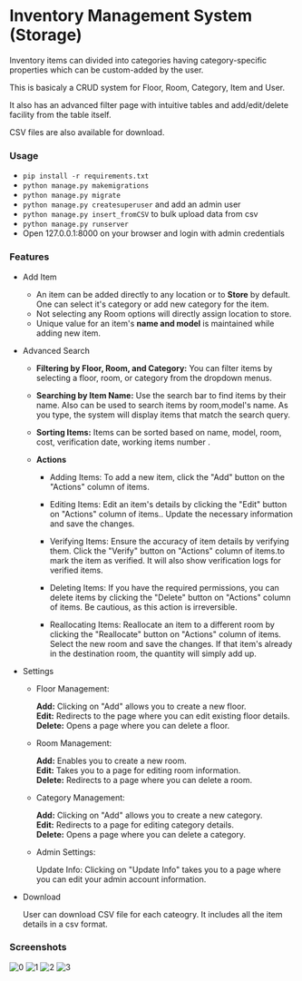 # Inventory Management System (Storage)

Inventory items can divided into categories having category-specific properties which can be custom-added by the user.

This is basicaly a CRUD system for Floor, Room, Category, Item and User.

It also has an advanced filter page with intuitive tables and add/edit/delete facility from the table itself.

CSV files are also available for download.



### Usage

- `pip install -r requirements.txt`
- `python manage.py makemigrations`
- `python manage.py migrate`
- `python manage.py createsuperuser` and add an admin user
- `python manage.py insert_fromCSV` to bulk upload data from csv
- `python manage.py runserver`
- Open 127.0.0.1:8000 on your browser and login with admin credentials

### Features
- Add Item
    - An item can be added  directly to any location or to **Store** by default. One can select it's category or add new category for the item.
    - Not selecting any Room options will directly assign location to store.
    - Unique value for an item's **name and model** is maintained while adding new item.
- Advanced Search
  - **Filtering by Floor, Room, and Category:** You can filter items by selecting a floor, room, or category from the dropdown menus.
  - **Searching by Item Name:** Use the search bar to find items by their name. Also can be used to search items by room,model's name. As you type, the system will display items that match the search query.
  - **Sorting Items:** Items can be sorted based on name, model, room, cost, verification date, working items number .

  - **Actions**
      - Adding Items: To add a new item, click the "Add" button on the "Actions" column  of items.
        
      - Editing Items: Edit an item's details by clicking the "Edit" button on "Actions" column  of items.. Update the necessary information and save the changes.
        
      - Verifying Items: Ensure the accuracy of item details by verifying them. Click the "Verify" button on "Actions" column  of items.to mark the item as verified. It will also show verification logs for verified items.
        
      - Deleting Items: If you have the required permissions, you can delete items by clicking the "Delete" button on "Actions" column  of items. Be cautious, as this action is irreversible.
        
      - Reallocating Items: Reallocate an item to a different room by clicking the "Reallocate" button on "Actions" column  of items. Select the new room and save the changes. If that item's already in the destination room, the quantity will simply add up.
- Settings        
  - Floor Management:

    **Add:** Clicking on "Add" allows you to create a new floor.    
   **Edit:** Redirects to the page where you can edit existing floor details.    
    **Delete:** Opens a page where you can delete a floor.

  - Room Management:

    **Add:** Enables you to create a new room.    
    **Edit:** Takes you to a page for editing room information.     
    **Delete:** Redirects to a page where you can delete a room.

  - Category Management:

    **Add:** Clicking on "Add" allows you to create a new category.    
    **Edit:** Redirects to a page for editing category details.    
    **Delete:** Opens a page where you can delete a category.
    

  - Admin Settings:
    
    Update Info: Clicking on "Update Info" takes you to a page where you can edit your admin account information.
- Download
  
    User can download CSV file  for each cateogry. It includes all the item details in a csv format.
    
     
### Screenshots
 



![0](https://user-images.githubusercontent.com/83212553/180799227-f6754db0-b6b8-424d-9d65-6039e5449a8e.png)
![1](https://user-images.githubusercontent.com/83212553/180799238-4f67ef05-136f-4511-8b0f-b4246cebe601.png)
![2](https://user-images.githubusercontent.com/83212553/180799249-01d5b372-2e19-4fae-bb48-e110ea5b4e7d.png)
![3](https://user-images.githubusercontent.com/83212553/180799264-6281cb84-5709-4c51-a740-2b5024feff33.png)


